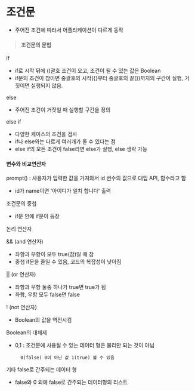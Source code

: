 # 조건문

* 주어진 조건에 따라서 어플리케이션이 다르게 동작

> #### 조건문의 문법

if
* if로 시작 뒤에 \(\)괄호 조건이 오고, 조건이 될 수 있는 값은 Boolean
* if문의 조건이 참이면 중괄호의 시작\({}부터 중괄호의 끝\(}\)까지의 구간이 실행, 거짓이면 실행되지 않음.

else
* 주어진 조건이 거짓일 때 실행할 구간을 정의

else if
* 다양한 케이스의 조건을 검사
* if나 else와는 다르게 여러개가 올 수 있다는 점
* else if의 모든 조건이 false라면 else가 실행, else 생략 가능

#### 변수와 비교연산자

prompt\(\) : 사용자가 입력한 값을 가져와서 id 변수의 값으로 대입 API, 함수라고 함

* id가 name이면 '아이디가 일치 합니다' 출력

조건문의 중첩

* if문 안에 if문이 등장 

논리 연산자

&& \(and 연산자\)

* 좌항과 우항이 모두 true\(참\)일 때 참
* 중첩 if문을 줄일 수 있음, 코드의 복잡성이 낮아짐

\|\| \(or 연산자\)

* 좌항과 우항 둘중 하나가 true면 true가 됨
* 좌항, 우항 모두 false면 false

! \(not 연산자\)

* Boolean의 값을 역전시킴

Boolean의 대체제

* 0,1 : 조건문에 사용될 수 있는 데이터 형은 불리만 되는 것이 아님

  ```text
    0(false) 0이 아닌 값 1(true) 볼 수 있음
  ```

기타 false로 간주되는 데이터 형

* false와 0 외에 false로 간주되는 데이터형의 리스트


